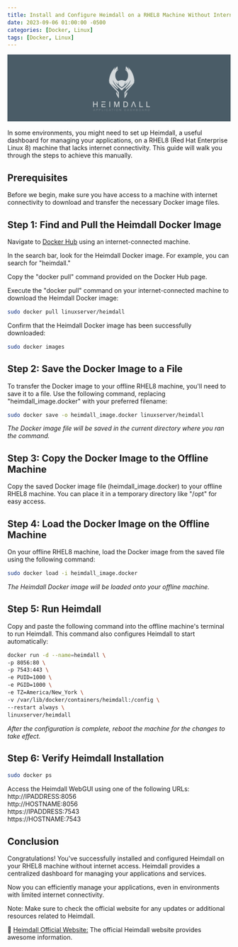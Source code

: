 ```yaml
---
title: Install and Configure Heimdall on a RHEL8 Machine Without Internet Access
date: 2023-09-06 01:00:00 -0500
categories: [Docker, Linux]
tags: [Docker, Linux]
---
```


![Install and Configure Heimdall on a RHEL8 Machine Without Internet Access](/assets/img/posts/2023/heimdall_offline_installation/heimdall_offline_installation.png)


In some environments, you might need to set up Heimdall, a useful dashboard for managing your applications, on a RHEL8 (Red Hat Enterprise Linux 8) machine that lacks internet connectivity. This guide will walk you through the steps to achieve this manually.

## Prerequisites

Before we begin, make sure you have access to a machine with internet connectivity to download and transfer the necessary Docker image files.

## Step 1: Find and Pull the Heimdall Docker Image

Navigate to [Docker Hub](https://hub.docker.com) using an internet-connected machine.

In the search bar, look for the Heimdall Docker image. For example, you can search for "heimdall."

Copy the "docker pull" command provided on the Docker Hub page.  

Execute the "docker pull" command on your internet-connected machine to download the Heimdall Docker image:

```bash
sudo docker pull linuxserver/heimdall
```

Confirm that the Heimdall Docker image has been successfully downloaded:

```bash
sudo docker images
```

## Step 2: Save the Docker Image to a File

To transfer the Docker image to your offline RHEL8 machine, you'll need to save it to a file. Use the following command, replacing "heimdall_image.docker" with your preferred filename:

```bash
sudo docker save -o heimdall_image.docker linuxserver/heimdall
```

*The Docker image file will be saved in the current directory where you ran the command.*

## Step 3: Copy the Docker Image to the Offline Machine

Copy the saved Docker image file (heimdall_image.docker) to your offline RHEL8 machine. You can place it in a temporary directory like "/opt" for easy access.

## Step 4: Load the Docker Image on the Offline Machine

On your offline RHEL8 machine, load the Docker image from the saved file using the following command:

```bash
sudo docker load -i heimdall_image.docker
```

*The Heimdall Docker image will be loaded onto your offline machine.*

## Step 5: Run Heimdall

Copy and paste the following command into the offline machine's terminal to run Heimdall. This command also configures Heimdall to start automatically:

```bash
docker run -d --name=heimdall \
-p 8056:80 \
-p 7543:443 \
-e PUID=1000 \
-e PGID=1000 \
-e TZ=America/New_York \
-v /var/lib/docker/containers/heimdall:/config \
--restart always \
linuxserver/heimdall
```

*After the configuration is complete, reboot the machine for the changes to take effect.*

## Step 6: Verify Heimdall Installation

```bash
sudo docker ps
```

Access the Heimdall WebGUI using one of the following URLs: <br>
http://IPADDRESS:8056 <br>
http://HOSTNAME:8056 <br>
https://IPADDRESS:7543 <br>
https://HOSTNAME:7543 <br>

## Conclusion

Congratulations! You've successfully installed and configured Heimdall on your RHEL8 machine without internet access. Heimdall provides a centralized dashboard for managing your applications and services.

Now you can efficiently manage your applications, even in environments with limited internet connectivity.

Note: Make sure to check the official website for any updates or additional resources related to Heimdall.


📝 [Heimdall Official Website:](https://heimdall.site/) The official Heimdall website provides awesome information.